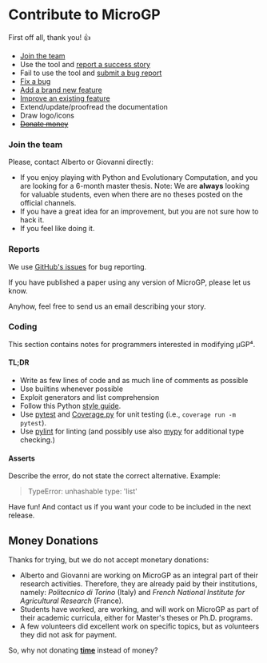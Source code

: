 Contribute to MicroGP
=====================

First off all, thank you! :+1:

* [Join the team](#join-the-team)
* Use the tool and [report a success story](#report)
* Fail to use the tool and [submit a bug report](#report)
* [Fix a bug](#coding)
* [Add a brand new feature](#coding)
* [Improve an existing feature](#coding)
* Extend/update/proofread the documentation
* Draw logo/icons
* [~~Donate money~~](#money-donations)

### Join the team

Please, contact Alberto or Giovanni directly:

* If you enjoy playing with Python and Evolutionary Computation, and you are looking for a 6-month master thesis. Note: We are **always** looking for valuable students, even when there are no theses posted on the official channels.
* If you have a great idea for an improvement, but you are not sure how to hack it.
* If you feel like doing it.

### Reports

We use [GitHub's issues](https://github.com/squillero/microgp4/issues) for bug reporting. 

If you have published a paper using any version of MicroGP, please let us know.

Anyhow, feel free to send us an email describing your story. 

### Coding

This section contains notes for programmers interested in modifying μGP⁴.

#### TL;DR

* Write as few lines of code and as much line of comments as possible
* Use builtins whenever possible
* Exploit generators and list comprehension
* Follow this Python [style guide](https://github.com/squillero/style/blob/master/python.md).
* Use [pytest](https://docs.pytest.org/) and [Coverage.py](https://coverage.readthedocs.io/) for unit testing (i.e., `coverage run -m pytest`).
* Use [pylint](https://mypy-lang.org/) for linting (and possibly use also [mypy](https://mypy-lang.org/) for additional type checking.)

#### Asserts

Describe the error, do not state the correct alternative. Example:

> TypeError: unhashable type: 'list'

Have fun! And contact us if you want your code to be included in the next release.

## Money Donations

Thanks for trying, but we do not accept monetary donations:

* Alberto and Giovanni are working on MicroGP as an integral part of their research activities. Therefore, they are already paid by their institutions, namely: *Politecnico di Torino* (Italy) and *French National Institute for Agricultural Research* (France).
* Students have worked, are working, and will work on MicroGP as part of their academic curricula, either for Master's theses or Ph.D. programs.
* A few volunteers did excellent work on specific topics, but as volunteers they did not ask for payment.

So, why not donating [**time**](#join-the-team) instead of money?
